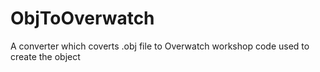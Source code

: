 # ObjToOverwatch
 A converter which coverts .obj file to Overwatch workshop code used to create the object
